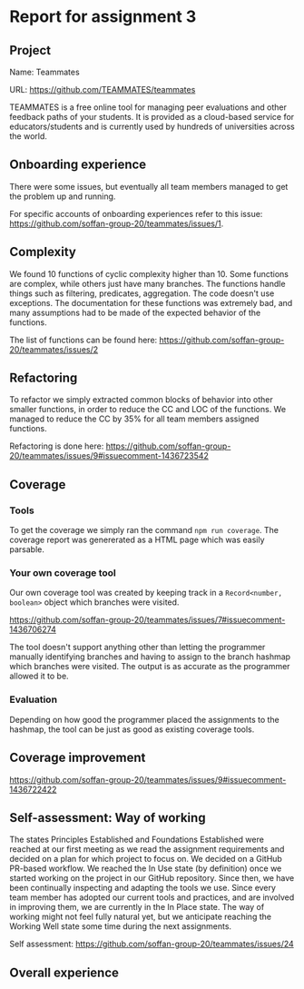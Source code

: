 # Report for assignment 3

<!-- This is a template for your report. You are free to modify it as needed.
It is not required to use markdown for your report either, but the report
has to be delivered in a standard, cross-platform format. -->

## Project

Name: Teammates

URL: https://github.com/TEAMMATES/teammates

TEAMMATES is a free online tool for managing peer evaluations and other feedback paths of your students. It is provided as a cloud-based service for educators/students and is currently used by hundreds of universities across the world.

## Onboarding experience

There were some issues, but eventually all team members managed to get the problem up and running.

For specific accounts of onboarding experiences refer to this issue: https://github.com/soffan-group-20/teammates/issues/1.

## Complexity

<!-- 1. What are your results for ten complex functions?
   * Did all methods (tools vs. manual count) get the same result?
   * Are the results clear?
2. Are the functions just complex, or also long?
3. What is the purpose of the functions?
4. Are exceptions taken into account in the given measurements?
5. Is the documentation clear w.r.t. all the possible outcomes? -->

We found 10 functions of cyclic complexity higher than 10. Some functions are complex, while others just have many branches. The functions handle things such as filtering, predicates, aggregation. The code doesn't use exceptions. The documentation for these functions was extremely bad, and many assumptions had to be made of the expected behavior of the functions.

The list of functions can be found here: https://github.com/soffan-group-20/teammates/issues/2

## Refactoring

<!-- Plan for refactoring complex code:

Estimated impact of refactoring (lower CC, but other drawbacks?).

Carried out refactoring (optional, P+):

git diff ... -->

To refactor we simply extracted common blocks of behavior into other smaller functions, in order to reduce the CC and LOC of the functions. We managed to reduce the CC by 35% for all team members assigned functions.

Refactoring is done here: https://github.com/soffan-group-20/teammates/issues/9#issuecomment-1436723542

## Coverage

### Tools

<!-- Document your experience in using a "new"/different coverage tool.

How well was the tool documented? Was it possible/easy/difficult to
integrate it with your build environment? -->

To get the coverage we simply ran the command `npm run coverage`. The coverage report was genererated as a HTML page which was easily parsable.

### Your own coverage tool

<!-- Show a patch (or link to a branch) that shows the instrumented code to
gather coverage measurements.

The patch is probably too long to be copied here, so please add
the git command that is used to obtain the patch instead:

git diff ... -->

Our own coverage tool was created by keeping track in a `Record<number, boolean>` object which branches were visited.

https://github.com/soffan-group-20/teammates/issues/7#issuecomment-1436706274

<!-- What kinds of constructs does your tool support, and how accurate is
its output? -->

The tool doesn't support anything other than letting the programmer manually identifying branches and having to assign to the branch hashmap which branches were visited. The output is as accurate as the programmer allowed it to be.

### Evaluation

<!-- 1. How detailed is your coverage measurement?

2. What are the limitations of your own tool?

3. Are the results of your tool consistent with existing coverage tools? -->

Depending on how good the programmer placed the assignments to the hashmap, the tool can be just as good as existing coverage tools.

## Coverage improvement

<!-- Show the comments that describe the requirements for the coverage.
Report of old coverage: [link]
Report of new coverage: [link]
Test cases added:
git diff ...
Number of test cases added: two per team member (P) or at least four (P+). -->

https://github.com/soffan-group-20/teammates/issues/9#issuecomment-1436722422

## Self-assessment: Way of working

<!-- Current state according to the Essence standard: ...
Was the self-assessment unanimous? Any doubts about certain items?
How have you improved so far?
Where is potential for improvement? -->

The states Principles Established and Foundations Established were reached at our first meeting as we read the assignment requirements and decided on a plan for which project to focus on. We decided on a GitHub PR-based workflow. We reached the In Use state (by definition) once we started working on the project in our GitHub repository. Since then, we have been continually inspecting and adapting the tools we use. Since every team member has adopted our current tools and practices, and are involved in improving them, we are currently in the In Place state. The way of working might not feel fully natural yet, but we anticipate reaching the Working Well state some time during the next assignments.

Self assessment: https://github.com/soffan-group-20/teammates/issues/24

## Overall experience

<!-- What are your main take-aways from this project? What did you learn?

Is there something special you want to mention here? -->
